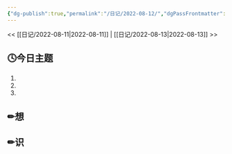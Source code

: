 ```yaml
---
{"dg-publish":true,"permalink":"/日记/2022-08-12/","dgPassFrontmatter":true}
---
```


<< [[日记/2022-08-11\|2022-08-11]] | [[日记/2022-08-13\|2022-08-13]] >>
## 🕓今日主题
1. 
2. 
3. 

## ✏想

## ✏识